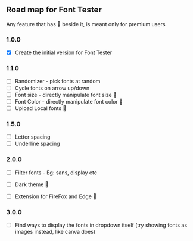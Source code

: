 ## Road map for Font Tester

Any feature that has 👑 beside it, is meant only for premium users

### 1.0.0
- [x] Create the initial version for Font Tester 

### 1.1.0
- [ ] Randomizer - pick fonts at random 
- [ ] Cycle fonts on arrow up/down
- [ ] Font size - directly manipulate font size 👑
- [ ] Font Color - directly manipulate font color 👑
- [ ] Upload Local fonts 👑

### 1.5.0
- [ ] Letter spacing
- [ ] Underline spacing

### 2.0.0
- [ ] Filter fonts - Eg: sans, display etc 
- [ ] Dark theme 👑
- [ ] Extension for FireFox and Edge 👑


### 3.0.0
- [ ] Find ways to display the fonts in dropdown itself (try showing fonts as images instead, like canva does) 